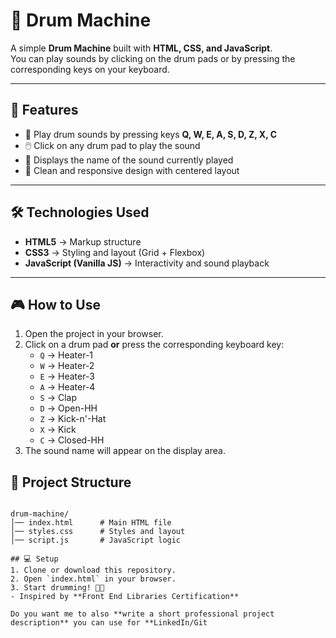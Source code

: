 
# 🥁 Drum Machine

A simple **Drum Machine** built with **HTML, CSS, and JavaScript**.  
You can play sounds by clicking on the drum pads or by pressing the corresponding keys on your keyboard.

---

## 🚀 Features
- 🎹 Play drum sounds by pressing keys **Q, W, E, A, S, D, Z, X, C**
- 🖱️ Click on any drum pad to play the sound
- 📝 Displays the name of the sound currently played
- 🎨 Clean and responsive design with centered layout

---

## 🛠️ Technologies Used
- **HTML5** → Markup structure
- **CSS3** → Styling and layout (Grid + Flexbox)
- **JavaScript (Vanilla JS)** → Interactivity and sound playback

---

## 🎮 How to Use
1. Open the project in your browser.
2. Click on a drum pad **or** press the corresponding keyboard key:
   - `Q` → Heater-1  
   - `W` → Heater-2  
   - `E` → Heater-3  
   - `A` → Heater-4  
   - `S` → Clap  
   - `D` → Open-HH  
   - `Z` → Kick-n'-Hat  
   - `X` → Kick  
   - `C` → Closed-HH
3. The sound name will appear on the display area.

## 📂 Project Structure
```

drum-machine/
│── index.html      # Main HTML file
│── styles.css      # Styles and layout
│── script.js       # JavaScript logic

## 💻 Setup
1. Clone or download this repository.
2. Open `index.html` in your browser.
3. Start drumming! 🥁🔥
- Inspired by **Front End Libraries Certification**

Do you want me to also **write a short professional project description** you can use for **LinkedIn/Git
